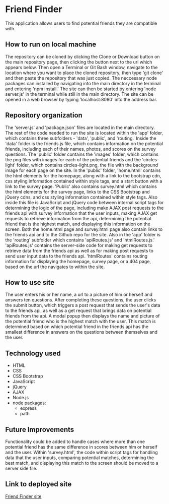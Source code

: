 # Friend Finder

This application allows users to find potential friends they are compatible with. 

## How to run on local machine
The repository can be cloned by clicking the Clone or Download button on the main repository page, then clicking the button next to the url which appears below. Then open a Terminal or Git Bash window, navigate to the location where you want to place the cloned repository, then type 'git clone' and then paste the repository that was just copied. The neccessary node packages can installed by navigating into the main directory in the terminal and entering 'npm install.' The site can then be started by entering 'node server.js' in the terminal while still in the main directory. The site can be opened in a web browser by typing 'localhost:8080' into the address bar.  

## Repository organization
 The 'server.js' and 'package.json' files are located in the main directory. The rest of the code needed to run the site is located within the 'app' folder, which contains three subfolders - 'data', 'public', and 'routing.' Inside the 'data' folder is the friends.js file, which contains information on the potential friends, including each of their names, photos, and scores on the survey questions. 
The 'public' folder contains the 'images' folder, which contains the png files with images for each of the potential friends and the 'circles-light' folder, which contains circles-light.png, the file with the background image for each page on the site. In the 'public' folder, 'home.html' contains the html elements for the homepage, along with a link to the bootstrap cdn, css styling information contained within style tags, and a start button with a link to the survey page. 'Public' also contains survey.html which contains the html elements for the survey page, links to the CSS Bootstrap and jQuery cdns, and css styling information contained within style tags. Also inside this file is JavaScript and jQuery code between internal script tags for determining the logic of the page, including make AJAX post requests to the friends api with survey information that the user inputs, making AJAX get requests to retrieve information from the api, determining the potential friend that is the highest match, and displaying this information on the screen. Both the home.html page and survey.html page also contain links to the friends api and to the Github repo for the site.
Also in the 'app' folder is the 'routing' subfolder which contains 'apiRoutes.js' and 'htmlRoutes.js.' 'apiRoutes.js' contains the server-side code for making get requests to retrieve data from the friends api as well as for making post requests to send user input data to the friends api. 'htmlRoutes' contains routing information for displaying the homepage, survey page, or a 404 page, based on the url the navigates to within the site. 

## How to use site
The user enters his or her name, a url to a picture of him or herself and answers ten questions. After completing these questions, the user clicks the submit button, which triggers a post request that sends the user's data to the friends api, as well as a get request that brings data on potential friends from the api. A modal popup then displays the name and picture of the potential friend who is the highest match with the user. This match is determined based on which potential friend in the friends api has the smallest difference in answers on the questions between themselves and the user.

## Technology used

* HTML 
* CSS
* CSS Bootstrap
* JavaScript
* jQuery
* AJAX
* Node.js
* node packages:
    * express
    * path

## Future Improvements
Functionality could be added to handle cases where more than one potential friend has the same difference in scores between him or herself and the user. Within 'survey.html', the code within script tags for handling data that the user inputs, comparing potential matches, determining the best match, and displaying this match to the screen should be moved to a server side file.

## Link to deployed site
<a href = "https://desolate-garden-58915.herokuapp.com/">Friend Finder site</a> 
